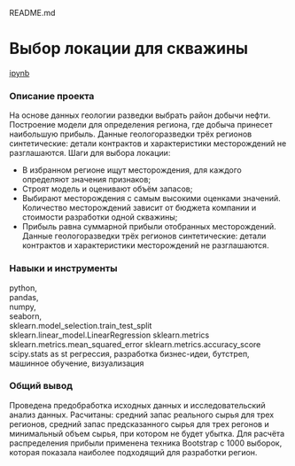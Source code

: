 README.md

# Выбор локации для скважины
[ipynb](https://github.com/NSholo-data/Portfolio/blob/main/Choosing%20the%20location%20for%20the%20well/choosing_the_location_for_the-well.ipynb)

### Описание проекта
На основе данных геологии разведки выбрать район добычи нефти. Построение модели для определения региона, где добыча принесет наибольшую прибыль. Данные геологоразведки трёх регионов синтетические: детали контрактов и характеристики месторождений не разглашаются.
Шаги для выбора локации:
- В избранном регионе ищут месторождения, для каждого определяют значения признаков;
- Строят модель и оценивают объём запасов;
- Выбирают месторождения с самым высокими оценками значений. Количество месторождений зависит от бюджета компании и стоимости разработки одной скважины;
- Прибыль равна суммарной прибыли отобранных месторождений.
Данные геологоразведки трёх регионов синтетические: детали контрактов и характеристики месторождений не разглашаются.


### Навыки и инструменты
python,<br> 
pandas, <br>
numpy, <br>
seaborn, <br>
sklearn.model_selection.train_test_split
sklearn.linear_model.LinearRegression
sklearn.metrics
sklearn.metrics.mean_squared_error
sklearn.metrics.accuracy_score
scipy.stats as st
регрессия, разработка бизнес-идеи, бутстреп, машинное обучение, визуализация

### Общий вывод
Проведена предобработка исходных данных и исследовательский анализ данных. 
Расчитаны: средний запас реального сырья для трех регионов, средний запас предсказанного сырья для трех регонов и минимальный объем сырья, при котором не будет убытка.
Для расчёта распределения прибыли применена техника Bootstrap с 1000 выборок, которая показала наиболее подходящий для разработки регион.